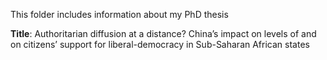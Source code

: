 This folder includes information about my PhD thesis 

**Title**: Authoritarian diffusion at a distance? China’s impact on levels of and on citizens’ support for liberal-democracy in Sub-Saharan African states


